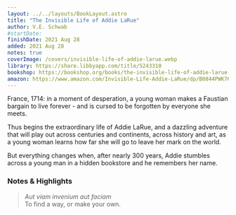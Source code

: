 ```yaml
---
layout: ../../layouts/BookLayout.astro
title: "The Invisible Life of Addie LaRue"
author: V.E. Schwab
#startDate:
finishDate: 2021 Aug 28
added: 2021 Aug 28
notes: true
coverImage: /covers/invisible-life-of-addie-larue.webp
library: https://share.libbyapp.com/title/5243310
bookshop: https://bookshop.org/books/the-invisible-life-of-addie-larue-9780765387578/9780765387561
amazon: https://www.amazon.com/Invisible-Life-Addie-LaRue/dp/B0844PWK76/
---
```


France, 1714: in a moment of desperation, a young woman makes a Faustian bargain to live forever - and is cursed to be forgotten by everyone she meets.

Thus begins the extraordinary life of Addie LaRue, and a dazzling adventure that will play out across centuries and continents, across history and art, as a young woman learns how far she will go to leave her mark on the world.

But everything changes when, after nearly 300 years, Addie stumbles across a young man in a hidden bookstore and he remembers her name.

### Notes & Highlights
> *Aut viam invenium aut faciam*  
> To find a way, or make your own.
